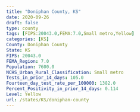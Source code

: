 ```yaml
---
title: "Doniphan County, KS"
date: 2020-09-26
draft: false
type: county
tags: [FIPS:20043.0,FEMA:7.0,Small metro,Yellow]
categories: [KS]
County: Doniphan County
State: KS
FIPS: 20043.0
FEMA_Region: 7.0
Population: 7600.0
NCHS_Urban_Rural_Classification: Small metro
Tests_in_prior_14_days: 105.0
Fourteen_day_test_rate_per_100000: 1382.0
Percent_Positivity_in_prior_14_days: 0.114
Level: Yellow
url: /states/KS/doniphan-county
---
```



